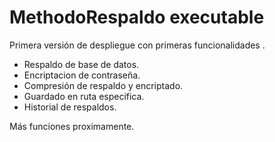 # MethodoRespaldo executable
Primera versión de despliegue con primeras funcionalidades .
- Respaldo de base de datos.
- Encriptacion de contraseña.
- Compresión de respaldo y encriptado.
- Guardado en ruta especifica.
- Historial de respaldos.


Más funciones proximamente.

